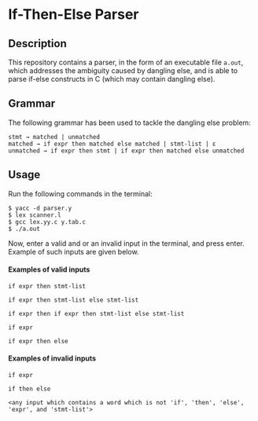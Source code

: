 # If-Then-Else Parser
## Description
This repository contains a parser, in the form of an executable file `a.out`, which addresses the ambiguity caused by dangling else, and is able to parse if-else constructs in C (which may contain dangling else).

## Grammar

The following grammar has been used to tackle the dangling else problem:
```
stmt → matched | unmatched
matched → if expr then matched else matched | stmt-list | ε
unmatched → if expr then stmt | if expr then matched else unmatched
```
## Usage

Run the following commands in the terminal:
```
$ yacc -d parser.y
$ lex scanner.l
$ gcc lex.yy.c y.tab.c
$ ./a.out
```
Now, enter a valid and or an invalid input in the terminal, and press enter. Example of such inputs are given below.

#### Examples of valid inputs
```
if expr then stmt-list
```
```
if expr then stmt-list else stmt-list
```
```
if expr then if expr then stmt-list else stmt-list
```
```
if expr
```
```
if expr then else
```
#### Examples of invalid inputs
```
if expr
```
```
if then else
```
```
<any input which contains a word which is not 'if', 'then', 'else', 'expr', and 'stmt-list'>
```
